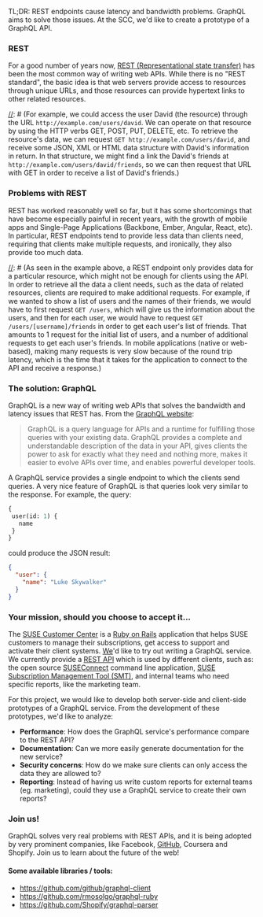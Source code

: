 TL;DR: REST endpoints cause latency and bandwidth problems. GraphQL aims to solve those issues. At the SCC, we'd like to create a prototype of a GraphQL API.

### REST

For a good number of years now, [REST (Representational state transfer)](https://en.wikipedia.org/wiki/Representational_state_transfer) has been the most common way of writing web APIs. While there is no "REST standard", the basic idea is that web servers provide access to resources through unique URLs, and those resources can provide hypertext links to other related resources.

[//]: # (### REST example)

[//]: # (For example, we could access the user David (the resource) through the URL `http://example.com/users/david`. We can operate on that resource by using the HTTP verbs GET, POST, PUT, DELETE, etc. To retrieve the resource's data, we can request `GET http://example.com/users/david`, and receive some JSON, XML or HTML data structure with David's information in return. In that structure, we might find a link the David's friends at `http://example.com/users/david/friends`, so we can then request that URL with GET in order to receive a list of David's friends.)

### Problems with REST

REST has worked reasonably well so far, but it has some shortcomings that have become especially painful in recent years, with the growth of mobile apps and Single-Page Applications (Backbone, Ember, Angular, React, etc). In particular, REST endpoints tend to provide less data than clients need, requiring that clients make multiple requests, and ironically, they also provide too much data.

[//]: # (#### Latency)

[//]: # (As seen in the example above, a REST endpoint only provides data for a particular resource, which might not be enough for clients using the API. In order to retrieve all the data a client needs, such as the data of related resources, clients are required to make additional requests. For example, if we wanted to show a list of users and the names of their friends, we would have to first request `GET /users`, which will give us the information about the users, and then for each user, we would have to request `GET /users/[username]/friends` in order to get each user's list of friends. That amounts to 1 request for the initial list of users, and a number of additional requests to get each user's friends. In mobile applications (native or web-based), making many requests is very slow because of the round trip latency, which is the time that it takes for the application to connect to the API and receive a response.)

[//]: # (#### Bandwidth)

[//]: # (At the same time, REST endpoints provide more data than clients actually need. For example, requesting the resource `/users/david` might give us David's first name, last name, username, date of birth, avatar URL, and a long etc. But what if all we needed to show was the user's full name? We will still receive all the other information, wasting the bandwidth of the users of our apps.)

[//]: # (There are workarounds for these problems, but they are just that: workarounds.)

### The solution: GraphQL

GraphQL is a new way of writing web APIs that solves the bandwidth and latency issues that REST has. From the [GraphQL website](http://graphql.org/):

> GraphQL is a query language for APIs and a runtime for fulfilling those queries with your existing data. GraphQL provides a complete and understandable description of the data in your API, gives clients the power to ask for exactly what they need and nothing more, makes it easier to evolve APIs over time, and enables powerful developer tools.

A GraphQL service provides a single endpoint to which the clients send queries. A very nice feature of GraphQL is that queries look very similar to the response. For example, the query:

```graphql
{
 user(id: 1) {
   name
 }
}
```

could produce the JSON result:

```json
{
  "user": {
    "name": "Luke Skywalker"
  }
}
```

### Your mission, should you choose to accept it...

The [SUSE Customer Center](https://scc.suse.com) is a [Ruby on Rails](http://rubyonrails.org) application that helps SUSE customers to manage their subscriptions, get access to support and activate their client systems. 
[We](https://scc.suse.com/team)'d like to try out writing a GraphQL service. We currently provide a [REST API](https://github.com/SUSE/connect/wiki/SCC-API-(Implemented)) which is used by different clients, such as: the open source [SUSEConnect](https://github.com/SUSE/connect) command line application, [SUSE Subscription Management Tool (SMT)](https://www.suse.com/products/subscription-management-tool/), and internal teams who need specific reports, like the marketing team.

For this project, we would like to develop both server-side and client-side prototypes of a GraphQL service. From the development of these prototypes, we'd like to analyze:

- **Performance**: How does the GraphQL service's performance compare to the REST API?
- **Documentation**: Can we more easily generate documentation for the new service?
- **Security concerns**: How do we make sure clients can only access the data they are allowed to?
- **Reporting**: Instead of having us write custom reports for external teams (eg. marketing), could they use a GraphQL service to create their own reports?

### Join us!

GraphQL solves very real problems with REST APIs, and it is being adopted by very prominent companies, like Facebook, [GitHub](https://developer.github.com/early-access/graphql/), Coursera and Shopify. Join us to learn about the future of the web!

#### Some available libraries / tools:

- https://github.com/github/graphql-client
- https://github.com/rmosolgo/graphql-ruby
- https://github.com/Shopify/graphql-parser
